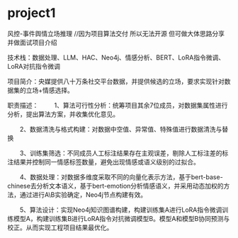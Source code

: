 # project1
风控-事件舆情立场推理  //因为项目算法交付 所以无法开源 但可做大体思路分享 并做面试项目介绍

技术栈：数据处理、LLM、HAC、Neo4j、情感分析、BERT、LoRA指令微调、LoRA对抗指令微调

项目简介：央媒提供八十万条社交平台数据，并提供候选的立场，要求实现针对数据集的立场+情感选择。

职责描述：
　　
  1、算法可行性分析：统筹项目其余7位成员，对数据集属性进行分析，提出算法方案，并收集优化意见。

　　2、数据清洗与格式构建：对数据中空值、异常值、特殊值进行数据清洗与替换

　　3、训练集筛选：不同成员人工标注结果存在主观误差，剔除人工标注差的标注结果并控制同一情感标签数量，避免出现情感或语义级别的过拟合。

　　4、数据处理：对数据多维度采取不同的向量化表示方法，基于bert-base-chinese去分析文本语义，基于bert-emotion分析情感语义，并采用动态加权的方法，通过进行A\B实验确定，Neo4j节点构建有效。

　　5、算法设计：实现Neo4j知识图谱构建，构建训练集A进行LoRA指令微调训练模型A，构建训练集B进行LoRA指令对抗微调模型B。模型A和模型B协同预测与校正。从而实现工程项目结果最优化。
